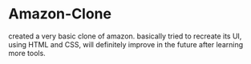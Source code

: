 # Amazon-Clone
created a very basic clone of amazon. basically tried to recreate its UI, using HTML and CSS, will definitely improve in the future after learning more tools.
